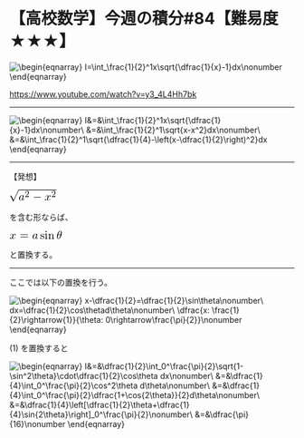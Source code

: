 # 【高校数学】今週の積分#84【難易度★★★】

![\begin{eqnarray}
I=\int_\frac{1}{2}^1x\sqrt{\dfrac{1}{x}-1}dx\nonumber
\end{eqnarray}](texclip20200820213739.png)

https://www.youtube.com/watch?v=y3_4L4Hh7bk

----

![\begin{eqnarray}
I&=&\int_\frac{1}{2}^1x\sqrt{\dfrac{1}{x}-1}dx\nonumber\\
&=&\int_\frac{1}{2}^1\sqrt{x-x^2}dx\nonumber\\
&=&\int_\frac{1}{2}^1\sqrt{\dfrac{1}{4}-\left(x-\dfrac{1}{2}\right)^2}dx
\end{eqnarray}](texclip20200820214128.png)

----

【発想】

![\sqrt{a^2-x^2}](texclip20200820214254.png)

を含む形ならば、

![$x=a\sin\theta$](texclip20200820214425.png)

と置換する。

----

ここでは以下の置換を行う。

![\begin{eqnarray}
x-\dfrac{1}{2}=\dfrac{1}{2}\sin\theta\nonumber\\
dx=\dfrac{1}{2}\cos\thetad\theta\nonumber\\
\dfrac{x: \frac{1}{2}\rightarrow{1}}{\theta: 0\rightarrow\frac{\pi}{2}}\nonumber
\end{eqnarray}](texclip20200820214805.png)

(1) を置換すると

![\begin{eqnarray}
I&=&\dfrac{1}{2}\int_0^\frac{\pi}{2}\sqrt{1-\sin^2\theta}\cdot\dfrac{1}{2}\cos\theta dx\nonumber\\
&=&\dfrac{1}{4}\int_0^\frac{\pi}{2}\cos^2\theta d\theta\nonumber\\
&=&\dfrac{1}{4}\int_0^\frac{\pi}{2}\dfrac{1+\cos{2\theta}}{2}d\theta\nonumber\\
&=&\dfrac{1}{4}\left[\dfrac{1}{2}\theta+\dfrac{1}{4}\sin{2\theta}\right]_0^\frac{\pi}{2}\nonumber\\
&=&\dfrac{\pi}{16}\nonumber
\end{eqnarray}](texclip20200820215644.png)
